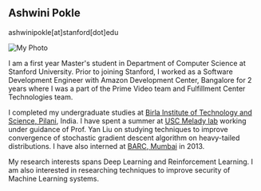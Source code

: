 ## Ashwini Pokle

ashwinipokle[at]stanford[dot]edu

![My Photo]({{site.url}}/assets/MyPhoto.png)

I am a first year Master's student in Department of Computer Science at Stanford University. Prior to joining Stanford, I worked as a Software Development Engineer with Amazon Development Center, Bangalore for 2 years where I was a part of the Prime Video team and Fulfillment Center Technologies team. 

I completed my undergraduate studies at [Birla Institute of Technology and Science, Pilani](http://www.bits-pilani.ac.in/), India. I have spent a summer at [USC Melady lab](http://www-bcf.usc.edu/~liu32/melady.html) working under guidance of Prof. Yan Liu on studying techniques to improve convergence of stochastic gradient descent algorithm on heavy-tailed distributions. I have also interned at [BARC, Mumbai](http://www.barc.gov.in/) in 2013.

My research interests spans Deep Learning and Reinforcement Learning. I am also interested in researching techniques to improve security of Machine Learning systems.
